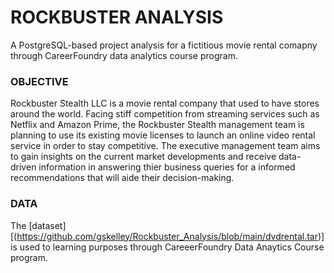 # ROCKBUSTER ANALYSIS
A PostgreSQL-based project analysis for a fictitious movie rental comapny through CareerFoundry data analytics course program. 



### OBJECTIVE
Rockbuster Stealth LLC is a movie rental company that used to have stores around the world. Facing stiff competition from streaming services such as Netflix and Amazon Prime, the Rockbuster Stealth management team is planning to use its existing movie licenses to launch an online video rental service in order to stay competitive. The executive management team aims to gain insights on the current market developments and receive data-driven information in answering thier business queries for a informed recommendations that will aide their decision-making.


### DATA
The [dataset][(https://github.com/gskelley/Rockbuster_Analysis/blob/main/dvdrental.tar)] is used to learning purposes through CareeerFoundry Data Anaytics Course program.
